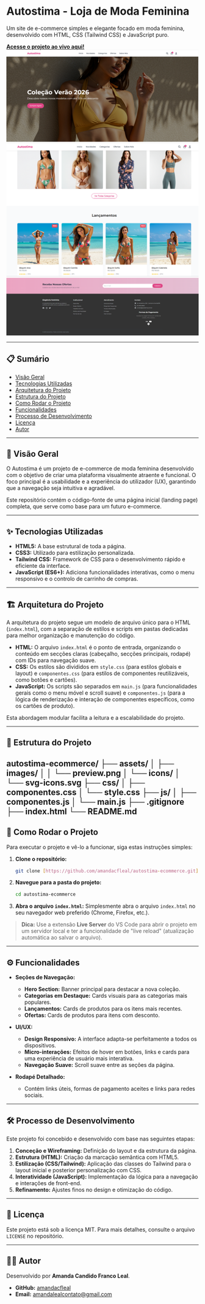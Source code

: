 # Autostima - Loja de Moda Feminina

Um site de e-commerce simples e elegante focado em moda feminina, desenvolvido com HTML, CSS (Tailwind CSS) e JavaScript puro.

**[Acesse o projeto ao vivo aqui!](https://amandacfleal.github.io/autostima-ecommerce/)**
![Pré-visualização do Projeto](assets/images/preview1.png)
![Pré-visualização do Projeto](assets/images/preview2.png)
![Pré-visualização do Projeto](assets/images/preview3.png)

---

## 📋 Sumário

- [Visão Geral](#-visão-geral)
- [Tecnologias Utilizadas](#-tecnologias-utilizadas)
- [Arquitetura do Projeto](#-arquitetura-do-projeto)
- [Estrutura do Projeto](#-estrutura-do-projeto)
- [Como Rodar o Projeto](#-como-rodar-o-projeto)
- [Funcionalidades](#-funcionalidades)
- [Processo de Desenvolvimento](#-processo-de-desenvolvimento)
- [Licença](#-licença)
- [Autor](#-autor)

---

## 🔭 Visão Geral

O Autostima é um projeto de e-commerce de moda feminina desenvolvido com o objetivo de criar uma plataforma visualmente atraente e funcional. O foco principal é a usabilidade e a experiência do utilizador (UX), garantindo que a navegação seja intuitiva e agradável.

Este repositório contém o código-fonte de uma página inicial (landing page) completa, que serve como base para um futuro e-commerce.

---

## ✨ Tecnologias Utilizadas

- **HTML5:** A base estrutural de toda a página.
- **CSS3:** Utilizado para estilização personalizada.
- **Tailwind CSS:** Framework de CSS para o desenvolvimento rápido e eficiente da interface.
- **JavaScript (ES6+):** Adiciona funcionalidades interativas, como o menu responsivo e o controlo de carrinho de compras.

---

## 🏗️ Arquitetura do Projeto

A arquitetura do projeto segue um modelo de arquivo único para o HTML (`index.html`), com a separação de estilos e scripts em pastas dedicadas para melhor organização e manutenção do código.

- **HTML:** O arquivo `index.html` é o ponto de entrada, organizando o conteúdo em secções claras (cabeçalho, secções principais, rodapé) com IDs para navegação suave.
- **CSS:** Os estilos são divididos em `style.css` (para estilos globais e layout) e `componentes.css` (para estilos de componentes reutilizáveis, como botões e cartões).
- **JavaScript:** Os scripts são separados em `main.js` (para funcionalidades gerais como o menu móvel e scroll suave) e `componentes.js` (para a lógica de renderização e interação de componentes específicos, como os cartões de produto).

Esta abordagem modular facilita a leitura e a escalabilidade do projeto.

---

## 📁 Estrutura do Projeto

autostima-ecommerce/
├── assets/
│   ├── images/
│   │   └── preview.png
│   └── icons/
│       └── svg-icons.svg
├── css/
│   ├── componentes.css
│   └── style.css
├── js/
│   ├── componentes.js
│   └── main.js
├── .gitignore
├── index.html
└── README.md
---

## 🚀 Como Rodar o Projeto

Para executar o projeto e vê-lo a funcionar, siga estas instruções simples:

1.  **Clone o repositório:**
    ```bash
    git clone [https://github.com/amandacfleal/autostima-ecommerce.git](https://github.com/amandacfleal/autostima-ecommerce.git)
    ```

2.  **Navegue para a pasta do projeto:**
    ```bash
    cd autostima-ecommerce
    ```

3.  **Abra o arquivo `index.html`:**
    Simplesmente abra o arquivo `index.html` no seu navegador web preferido (Chrome, Firefox, etc.).

> **Dica:** Use a extensão **Live Server** do VS Code para abrir o projeto em um servidor local e ter a funcionalidade de "live reload" (atualização automática ao salvar o arquivo).

---

## ⚙️ Funcionalidades

- **Seções de Navegação:**
  - **Hero Section:** Banner principal para destacar a nova coleção.
  - **Categorias em Destaque:** Cards visuais para as categorias mais populares.
  - **Lançamentos:** Cards de produtos para os itens mais recentes.
  - **Ofertas:** Cards de produtos para itens com desconto.

- **UI/UX:**
  - **Design Responsivo:** A interface adapta-se perfeitamente a todos os dispositivos.
  - **Micro-interações:** Efeitos de hover em botões, links e cards para uma experiência de usuário mais interativa.
  - **Navegação Suave:** Scroll suave entre as seções da página.

- **Rodapé Detalhado:**
  - Contém links úteis, formas de pagamento aceites e links para redes sociais.

---

## 🛠️ Processo de Desenvolvimento

Este projeto foi concebido e desenvolvido com base nas seguintes etapas:

1.  **Conceção e Wireframing:** Definição do layout e da estrutura da página.
2.  **Estrutura (HTML):** Criação da marcação semântica com HTML5.
3.  **Estilização (CSS/Tailwind):** Aplicação das classes do Tailwind para o layout inicial e posterior personalização com CSS.
4.  **Interatividade (JavaScript):** Implementação da lógica para a navegação e interações de front-end.
5.  **Refinamento:** Ajustes finos no design e otimização do código.

---

## 📜 Licença

Este projeto está sob a licença MIT. Para mais detalhes, consulte o arquivo `LICENSE` no repositório.

---

## 👩‍💻 Autor

Desenvolvido por **Amanda Candido Franco Leal**.

- **GitHub:** [amandacfleal](https://github.com/amandacfleal)
- **Email:** amandalealcontato@gmail.com
